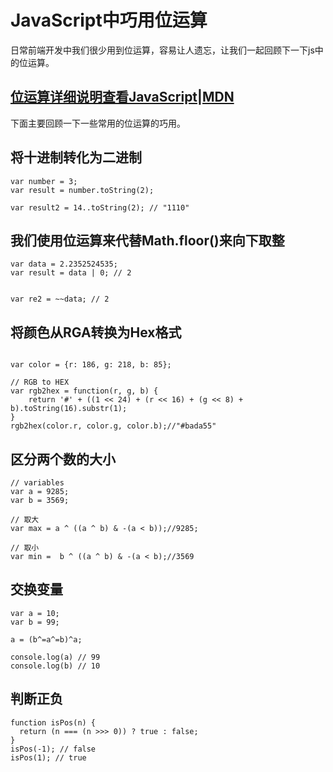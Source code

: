 # JavaScript中巧用位运算

日常前端开发中我们很少用到位运算，容易让人遗忘，让我们一起回顾下一下js中的位运算。

## [位运算详细说明查看JavaScript|MDN](https://developer.mozilla.org/zh-CN/docs/Web/JavaScript/Reference/Operators/Bitwise_Operators)

下面主要回顾一下一些常用的位运算的巧用。

## 将十进制转化为二进制


```
var number = 3;
var result = number.toString(2);

var result2 = 14..toString(2); // "1110"

```

## 我们使用位运算来代替Math.floor()来向下取整

```
var data = 2.2352524535;
var result = data | 0; // 2


var re2 = ~~data; // 2
```

## 将颜色从RGA转换为Hex格式


```

var color = {r: 186, g: 218, b: 85};

// RGB to HEX
var rgb2hex = function(r, g, b) {
    return '#' + ((1 << 24) + (r << 16) + (g << 8) + b).toString(16).substr(1);
}
rgb2hex(color.r, color.g, color.b);//"#bada55"
```

## 区分两个数的大小


```
// variables
var a = 9285;
var b = 3569;

// 取大
var max = a ^ ((a ^ b) & -(a < b));//9285;

// 取小
var min =  b ^ ((a ^ b) & -(a < b);//3569
```

## 交换变量


```
var a = 10;
var b = 99;

a = (b^=a^=b)^a;

console.log(a) // 99
console.log(b) // 10
```

## 判断正负


```
function isPos(n) {
  return (n === (n >>> 0)) ? true : false;  
}
isPos(-1); // false
isPos(1); // true
```


